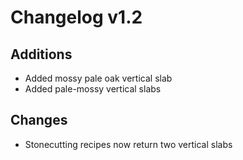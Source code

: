 # Changelog v1.2

## Additions
- Added mossy pale oak vertical slab
- Added pale-mossy vertical slabs

## Changes
- Stonecutting recipes now return two vertical slabs